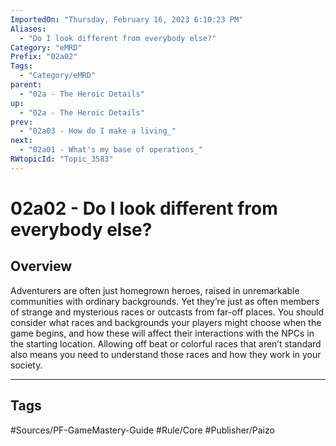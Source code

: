 ```yaml
---
ImportedOn: "Thursday, February 16, 2023 6:10:23 PM"
Aliases:
  - "Do I look different from everybody else?"
Category: "eMRD"
Prefix: "02a02"
Tags:
  - "Category/eMRD"
parent:
  - "02a - The Heroic Details"
up:
  - "02a - The Heroic Details"
prev:
  - "02a03 - How do I make a living_"
next:
  - "02a01 - What's my base of operations_"
RWtopicId: "Topic_3583"
---
```

# 02a02 - Do I look different from everybody else?
## Overview
Adventurers are often just homegrown heroes, raised in unremarkable communities with ordinary backgrounds. Yet they’re just as often members of strange and mysterious races or outcasts from far-off places. You should consider what races and backgrounds your players might choose when the game begins, and how these will affect their interactions with the NPCs in the starting location. Allowing off beat or colorful races that aren’t standard also means you need to understand those races and how they work in your society.


---
## Tags
#Sources/PF-GameMastery-Guide #Rule/Core #Publisher/Paizo

